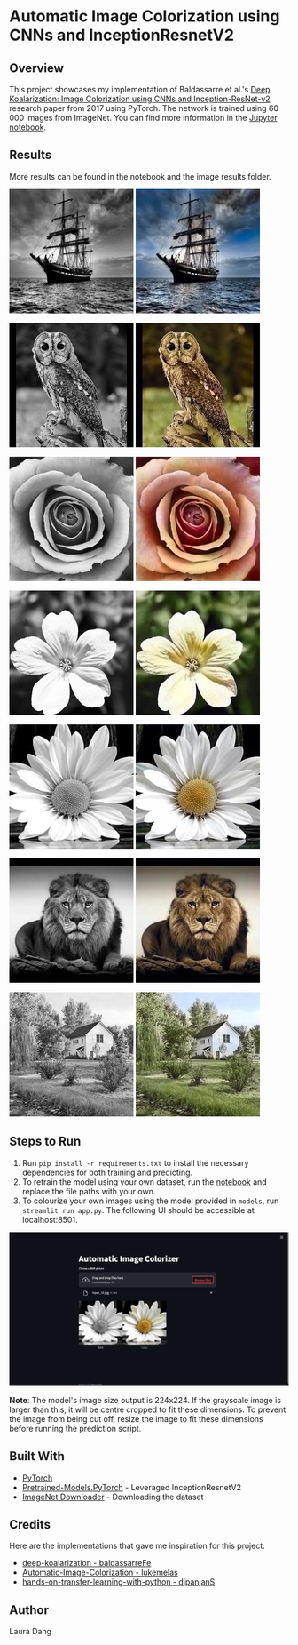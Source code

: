 # Automatic Image Colorization using CNNs and InceptionResnetV2
## Overview
This project showcases my implementation of Baldassarre et al.'s [Deep Koalarization: Image Colorization using CNNs and Inception-ResNet-v2](https://arxiv.org/abs/1712.03400) research paper from 2017 using PyTorch. The network is trained using 60 000 images from ImageNet. You can find more information in the [Jupyter notebook](https://github.com/lauradang/automatic-image-colorization/blob/master/notebooks/inception_resnet.ipynb).

## Results
More results can be found in the notebook and the image results folder.

![](image_results/input_10.jpg) ![](image_results/result_10.jpg)

![](image_results/input_7.jpg) ![](image_results/result_7.jpg)

![](image_results/input_18.jpg) ![](image_results/result_18.jpg)

![](image_results/input_12.jpg) ![](image_results/result_12.jpg)

![](image_results/input_13.jpg) ![](image_results/result_13.jpg)

![](image_results/input_15.jpg) ![](image_results/result_15.jpg)

![](image_results/input_6.jpg) ![](image_results/result_6.jpg)

## Steps to Run
1. Run `pip install -r requirements.txt` to install the necessary dependencies for both training and predicting.
2. To retrain the model using your own dataset, run the [notebook](https://github.com/lauradang/automatic-image-colorization/blob/master/notebooks/inception_resnet.ipynb) and replace the file paths with your own.
3. To colourize your own images using the model provided in `models`, run `streamlit run app.py`. The following UI should be accessible at localhost:8501.

![](image_results/ui.png)

**Note**: The model's image size output is 224x224. If the grayscale image is larger than this, it will be centre cropped to fit these dimensions. To prevent the image from being cut off, resize the image to fit these dimensions before running the prediction script.
   
## Built With
- [PyTorch](https://pytorch.org/)
- [Pretrained-Models.PyTorch](https://github.com/Cadene/pretrained-models.pytorch) - Leveraged InceptionResnetV2
- [ImageNet Downloader](https://github.com/mf1024/ImageNet-Datasets-Downloader) - Downloading the dataset

## Credits
Here are the implementations that gave me inspiration for this project:
- [deep-koalarization - baldassarreFe](https://github.com/baldassarreFe/deep-koalarization)
- [Automatic-Image-Colorization - lukemelas](https://github.com/lukemelas/Automatic-Image-Colorization/)
- [hands-on-transfer-learning-with-python - dipanjanS](https://github.com/dipanjanS/hands-on-transfer-learning-with-python)

## Author
Laura Dang
